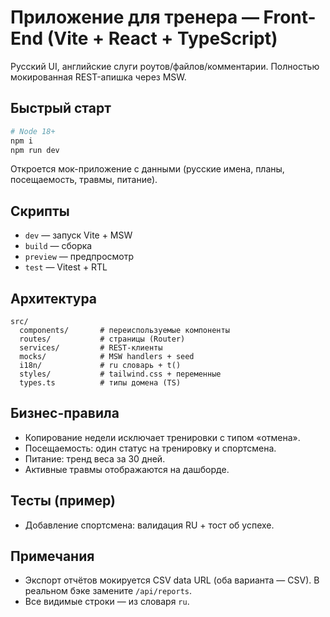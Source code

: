 
# Приложение для тренера — Front-End (Vite + React + TypeScript)

Русский UI, английские слуги роутов/файлов/комментарии. Полностью мокированная REST-апишка через MSW.

## Быстрый старт

```bash
# Node 18+
npm i
npm run dev
```

Откроется мок-приложение с данными (русские имена, планы, посещаемость, травмы, питание).

## Скрипты

- `dev` — запуск Vite + MSW
- `build` — сборка
- `preview` — предпросмотр
- `test` — Vitest + RTL

## Архитектура

```
src/
  components/       # переиспользуемые компоненты
  routes/           # страницы (Router)
  services/         # REST-клиенты
  mocks/            # MSW handlers + seed
  i18n/             # ru словарь + t()
  styles/           # tailwind.css + переменные
  types.ts          # типы домена (TS)
```

## Бизнес-правила

- Копирование недели исключает тренировки с типом «отмена».
- Посещаемость: один статус на тренировку и спортсмена.
- Питание: тренд веса за 30 дней.
- Активные травмы отображаются на дашборде.

## Тесты (пример)

- Добавление спортсмена: валидация RU + тост об успехе.

## Примечания

- Экспорт отчётов мокируется CSV data URL (оба варианта — CSV). В реальном бэке замените `/api/reports`.
- Все видимые строки — из словаря `ru`.
```

